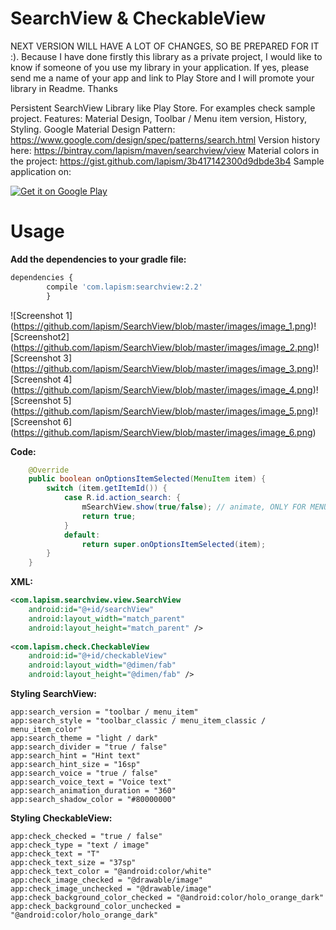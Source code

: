 # SearchView & CheckableView

NEXT VERSION WILL HAVE A LOT OF CHANGES, SO BE PREPARED FOR IT :).
Because I have done firstly this library as a private project, 
I would like to know if someone of you use my library in your application. 
If yes, please send me a name of your app and link to Play Store and I will promote your library in Readme. Thanks


Persistent SearchView Library like Play Store. For examples check sample project.
Features: Material Design, Toolbar / Menu item version, History, Styling.
Google Material Design Pattern:
https://www.google.com/design/spec/patterns/search.html
Version history here:
https://bintray.com/lapism/maven/searchview/view
Material colors in the project:
https://gist.github.com/lapism/3b417142300d9dbde3b4
Sample application on:

<a href="https://play.google.com/store/apps/details?id=com.lapism.searchview.sample">
  <img alt="Get it on Google Play"
       src="https://github.com/lapism/SearchView/blob/master/images/google_play.png" />
</a>

# Usage
**Add the dependencies to your gradle file:**
```javascript
dependencies {
        compile 'com.lapism:searchview:2.2'
        }
```

![Screenshot 1]
(https://github.com/lapism/SearchView/blob/master/images/image_1.png)![Screenshot2]
(https://github.com/lapism/SearchView/blob/master/images/image_2.png)![Screenshot 3]
(https://github.com/lapism/SearchView/blob/master/images/image_3.png)![Screenshot 4]
(https://github.com/lapism/SearchView/blob/master/images/image_4.png)![Screenshot 5]
(https://github.com/lapism/SearchView/blob/master/images/image_5.png)![Screenshot 6]
(https://github.com/lapism/SearchView/blob/master/images/image_6.png)

**Code:**
```java
    @Override
    public boolean onOptionsItemSelected(MenuItem item) {
        switch (item.getItemId()) {
            case R.id.action_search: {
                mSearchView.show(true/false); // animate, ONLY FOR MENU ITEM
                return true;
            }
            default:
                return super.onOptionsItemSelected(item);
        }
    }
```

**XML:**
```xml
<com.lapism.searchview.view.SearchView
    android:id="@+id/searchView"
    android:layout_width="match_parent"
    android:layout_height="match_parent" />
        
<com.lapism.check.CheckableView
    android:id="@+id/checkableView"
    android:layout_width="@dimen/fab"
    android:layout_height="@dimen/fab" />
```

**Styling SearchView:**
```
app:search_version = "toolbar / menu_item"
app:search_style = "toolbar_classic / menu_item_classic / menu_item_color"
app:search_theme = "light / dark"
app:search_divider = "true / false"
app:search_hint = "Hint text"
app:search_hint_size = "16sp"
app:search_voice = "true / false"
app:search_voice_text = "Voice text"
app:search_animation_duration = "360"
app:search_shadow_color = "#80000000"
```

**Styling CheckableView:**
```
app:check_checked = "true / false"
app:check_type = "text / image"
app:check_text = "T"
app:check_text_size = "37sp"
app:check_text_color = "@android:color/white"
app:check_image_checked = "@drawable/image"
app:check_image_unchecked = "@drawable/image"
app:check_background_color_checked = "@android:color/holo_orange_dark"
app:check_background_color_unchecked = "@android:color/holo_orange_dark"
```
